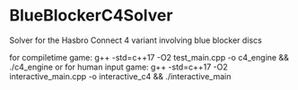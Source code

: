 # BlueBlockerC4Solver
Solver for the Hasbro Connect 4 variant involving blue blocker discs

for compiletime game:
g++ -std=c++17 -O2 test_main.cpp -o c4_engine && ./c4_engine
or for human input game:
g++ -std=c++17 -O2 interactive_main.cpp -o interactive_c4 && ./interactive_main
